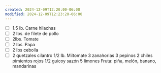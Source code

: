```yaml
---
created: 2024-12-09T12:20:00-06:00
modified: 2024-12-09T12:23:20-06:00
---
```


- [ ] 1.5 lb. Carne hilachas
- [ ] 2 lbs. de filete de pollo 
- [ ] 2lbs. Tomate
- [ ] 2 lbs. Papa
- [ ] 2 lbs cebolla 
- [ ] 2 quetzales cilantro
1/2 lb. Miltomate
3 zanahorias
3 pepinos 
2 chiles pimientos rojos
1/2 guicoy sazón 
5 limones 
Fruta: piña, melón, banano, mandarinas
